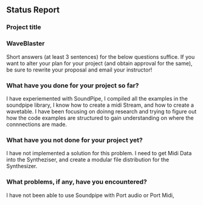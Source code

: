 ## Status Report
### Project title
### WaveBlaster

Short answers (at least 3 sentences) for the below questions suffice. If you want to alter your plan for your project (and obtain approval for the same), be sure to rewrite your proposal and email your instructor!

### What have you done for your project so far?
I have experiemented with SoundPipe, I compiled all the examples in the soundpipe library, I know how to create a midi Stream, and how to create a wavetable.
I have been focusing on doinng research and trying to figure out how the code examples are structured to gain understanding on where the connnections are made. 


### What have you not done for your project yet?
I have not implemented a solution for this problem. I need to get Midi Data into the Syntheziser, and create a modular file distribution for the Synthesizer. 

### What problems, if any, have you encountered?
I have not been able to use Soundpipe with Port audio or Port Midi,